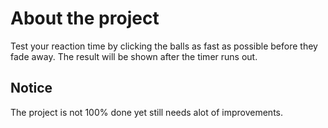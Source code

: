 # About the project

Test your reaction time by clicking the balls as fast as possible before they fade away.
The result will be shown after the timer runs out.

## Notice

The project is not 100% done yet still needs alot of improvements.

